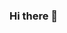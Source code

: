 ### Hi there 👋

<!--
**isha-exe/isha-exe** is a ✨ _special_ ✨ repository because its `README.md` (this file) appears on your GitHub profile.

Here are some ideas to get you started:

- 🔭 I’m currently working on a Gardening App
- 🌱 I’m currently learning Android Development
- 👯 I’m looking to collaborate on different hackathons
- 💬 Ask me about Graphic Designing and android development
- 📫 How to reach me: https://www.linkedin.com/in/isha-narang-1302a01a7/
- 😄 Pronouns: she/her

-->
